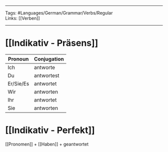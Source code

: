___
Tags: #Languages/German/Grammar/Verbs/Regular  
Links: [[Verben]]
___
# [[Indikativ - Präsens]]
Pronoun|Conjugation
------------ | ------------
Ich | antworte
Du | antwortest
Er/Sie/Es | antwortet
Wir | antworten
Ihr | antwortet
Sie | antworten


# [[Indikativ - Perfekt]]
[[Pronomen]] + [[Haben]] + geantwortet